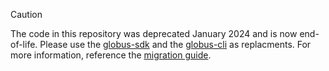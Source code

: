 > [!CAUTION]
> The code in this repository was deprecated January 2024 and is now end-of-life. 
> Please use the [globus-sdk](https://github.com/globus/globus-sdk-python) and the [globus-cli](https://github.com/globus/globus-cli) as replacments. 
> For more information, reference the [migration guide](https://globus-automate-client.readthedocs.io/en/latest/migration.html).
